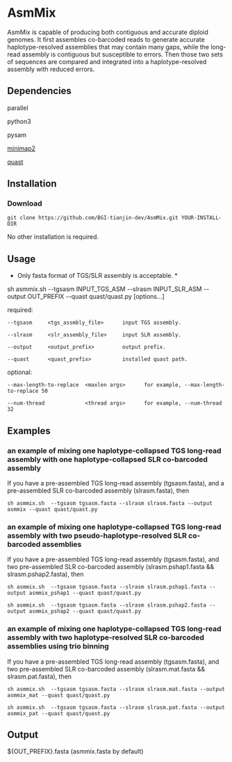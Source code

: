 # AsmMix

AsmMix is capable of producing both contiguous and accurate diploid genomes. It first assembles co-barcoded reads to generate accurate haplotype-resolved assemblies that may contain many gaps, while the long-read assembly is contiguous but susceptible to errors. Then those two sets of sequences are compared and integrated into a haplotype-resolved assembly with reduced errors. 


## Dependencies

parallel

python3

pysam

[minimap2](https://github.com/lh3/minimap2)

[quast](https://github.com/ablab/quast)


## Installation

### Download 
```
git clone https://github.com/BGI-tianjin-dev/AsmMix.git YOUR-INSTALL-DIR
```
No other installation is required.

## Usage 
* Only fasta format of TGS/SLR assembly is acceptable. *

sh asmmix.sh  --tgsasm INPUT_TGS_ASM --slrasm INPUT_SLR_ASM --output OUT_PREFIX --quast quast/quast.py [options...]
  
  required:
  
    --tgsasm     <tgs_assmbly_file>      input TGS assembly.
  
    --slrasm     <slr_assembly_file>     input SLR assembly.
  
    --output     <output_prefix>         output prefix.
  
    --quast      <quast_prefix>          installed quast path.
  
  optional:
  
    --max-length-to-replace  <maxlen args>      for example, --max-length-to-replace 50
  
    --num-thread             <thread args>      for example, --num-thread 32


## Examples

### an example of mixing one haplotype-collapsed TGS long-read assembly with one haplotype-collapsed SLR co-barcoded assembly

If you have a pre-assembled TGS long-read assembly (tgsasm.fasta), and a pre-assembled SLR co-barcoded assembly (slrasm.fasta), then

```
sh asmmix.sh  --tgsasm tgsasm.fasta --slrasm slrasm.fasta --output asmmix --quast quast/quast.py
```

### an example of mixing one haplotype-collapsed TGS long-read assembly with two pseudo-haplotype-resolved SLR co-barcoded assemblies

If you have a pre-assembled TGS long-read assembly (tgsasm.fasta), and two pre-assembled SLR co-barcoded assembly (slrasm.pshap1.fasta && slrasm.pshap2.fasta), then

```
sh asmmix.sh  --tgsasm tgsasm.fasta --slrasm slrasm.pshap1.fasta --output asmmix_pshap1 --quast quast/quast.py

sh asmmix.sh  --tgsasm tgsasm.fasta --slrasm slrasm.pshap2.fasta --output asmmix_pshap2 --quast quast/quast.py
```

### an example of mixing one haplotype-collapsed TGS long-read assembly with two haplotype-resolved SLR co-barcoded assemblies using trio binning

If you have a pre-assembled TGS long-read assembly (tgsasm.fasta), and two pre-assembled SLR co-barcoded assembly (slrasm.mat.fasta && slrasm.pat.fasta), then

```
sh asmmix.sh  --tgsasm tgsasm.fasta --slrasm slrasm.mat.fasta --output asmmix_mat --quast quast/quast.py

sh asmmix.sh  --tgsasm tgsasm.fasta --slrasm slrasm.pat.fasta --output asmmix_pat --quast quast/quast.py
```


## Output
${OUT_PREFIX}.fasta (asmmix.fasta by default)
